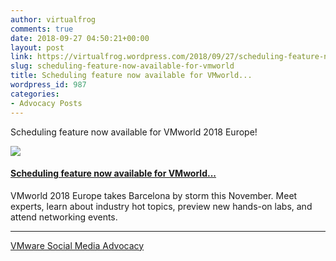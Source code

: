 ```yaml
---
author: virtualfrog
comments: true
date: 2018-09-27 04:50:21+00:00
layout: post
link: https://virtualfrog.wordpress.com/2018/09/27/scheduling-feature-now-available-for-vmworld/
slug: scheduling-feature-now-available-for-vmworld
title: Scheduling feature now available for VMworld...
wordpress_id: 987
categories:
- Advocacy Posts
---
```


Scheduling feature now available for VMworld 2018 Europe!

[![](https://d3utlhu53nfcwz.cloudfront.net/171901/cdnImage/article/e623e5cd-fed8-4713-afc4-926b60f02818/?size=Box320)](http://bit.ly/2xJ7gYG)

#### [Scheduling feature now available for VMworld...](http://bit.ly/2xJ7gYG)

VMworld 2018 Europe takes Barcelona by storm this November. Meet experts, learn about industry hot topics, preview new hands-on labs, and attend networking events.

* * *

[VMware Social Media Advocacy](http://advocacy.vmware.com)
